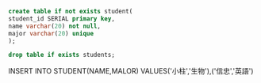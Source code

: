 

```sql
create table if not exists student(
student_id SERIAL primary key,
name varchar(20) not null,
major varchar(20) unique
);

drop table if exists students;
```
INSERT INTO STUDENT(NAME,MALOR)
VALUES('小柱','生物'),('信忠','英語')